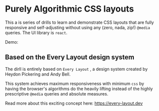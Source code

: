 # Purely Algorithmic CSS layouts

This a is series of drills to learn and demonstrate CSS layouts that are fully responsive and self-adjusting without using any (zero, nada, zip!) `@media` queries. The UI library is `react`.

Demo:

## Based on the Every Layout design system

The dirll is entirely based on `Every Layout` , a design system created by Heydon Pickering and Andy Bell.

This system achieves maximum responsiveness with minimum `css` by having the browser's algorithms do the heavily lifting instead of the highly prescriptive `@media` queries and absolute measures.

Read more about this exciting concept here:
https://every-layout.dev
